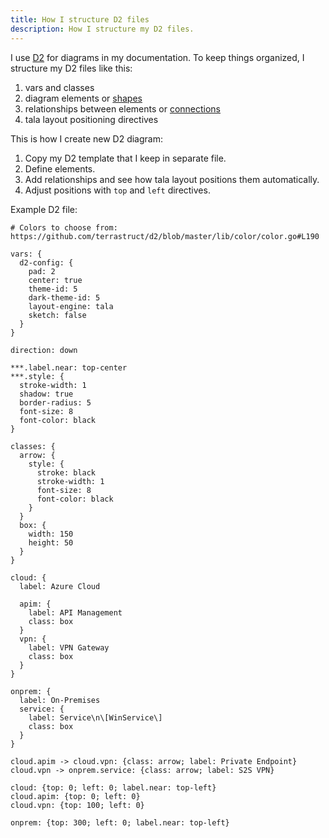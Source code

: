 ```yaml
---
title: How I structure D2 files
description: How I structure my D2 files.
---
```


I use [D2](https://d2lang.com/) for diagrams in my documentation.
To keep things organized, I structure my D2 files like this:

1. vars and classes
2. diagram elements or [shapes](https://d2lang.com/tour/shapes/)
3. relationships between elements or [connections](https://d2lang.com/tour/connections/)
4. tala layout positioning directives

This is how I create new D2 diagram:

1. Copy my D2 template that I keep in separate file.
2. Define elements.
3. Add relationships and see how tala layout positions them automatically.
4. Adjust positions with `top` and `left` directives.

Example D2 file:

```d2
# Colors to choose from: https://github.com/terrastruct/d2/blob/master/lib/color/color.go#L190

vars: {
  d2-config: {
    pad: 2
    center: true
    theme-id: 5
    dark-theme-id: 5
    layout-engine: tala
    sketch: false
  }
}

direction: down

***.label.near: top-center
***.style: {
  stroke-width: 1
  shadow: true
  border-radius: 5
  font-size: 8
  font-color: black
}

classes: {
  arrow: {
    style: {
      stroke: black
      stroke-width: 1
      font-size: 8
      font-color: black
    }
  }
  box: {
    width: 150
    height: 50
  }
}

cloud: {
  label: Azure Cloud

  apim: {
    label: API Management
    class: box
  }
  vpn: {
    label: VPN Gateway
    class: box
  }
}

onprem: {
  label: On-Premises
  service: {
    label: Service\n\[WinService\]
    class: box
  }
}

cloud.apim -> cloud.vpn: {class: arrow; label: Private Endpoint}
cloud.vpn -> onprem.service: {class: arrow; label: S2S VPN}

cloud: {top: 0; left: 0; label.near: top-left}
cloud.apim: {top: 0; left: 0}
cloud.vpn: {top: 100; left: 0}

onprem: {top: 300; left: 0; label.near: top-left}
```
